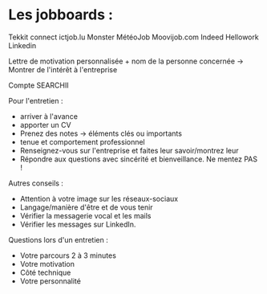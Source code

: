 
# Les jobboards :

Tekkit connect
ictjob.lu
Monster
MétéoJob
Moovijob.com
Indeed
Hellowork
Linkedin

Lettre de motivation personnalisée + nom de la personne concernée
-> Montrer de l'intérêt à l'entreprise 

Compte SEARCHII

Pour l'entretien :
- arriver à l'avance
- apporter un CV 
- Prenez des notes -> éléments clés ou importants
- tenue et comportement professionnel
- Renseignez-vous sur l'entreprise et faites leur savoir/montrez leur
- Répondre aux questions avec sincérité et bienveillance. Ne mentez PAS !

Autres conseils :
- Attention à votre image sur les réseaux-sociaux
- Langage/manière d'être et de vous tenir
- Vérifier la messagerie vocal et les mails
- Vérifier les messages sur LinkedIn. 


Questions lors d'un entretien : 
- Votre parcours 2 à 3 minutes 
- Votre motivation 
- Côté technique 
- Votre personnalité 


